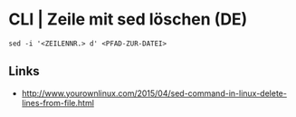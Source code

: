 # CLI \| Zeile mit sed löschen \(DE\)

```
sed -i '<ZEILENNR.> d' <PFAD-ZUR-DATEI>
```



## Links

* http://www.yourownlinux.com/2015/04/sed-command-in-linux-delete-lines-from-file.html



